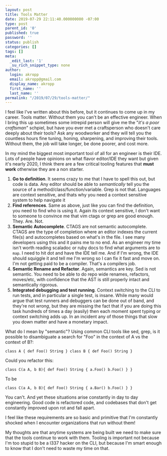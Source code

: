 ```yaml
---
layout: post
title: Tools Matter
date: 2019-07-29 22:11:40.000000000 -07:00
type: post
parent_id: '0'
published: true
password: ''
status: publish
categories: []
tags: []
meta:
  _edit_last: '1'
  _su_rich_snippet_type: none
author:
  login: akropp
  email: akropp@gmail.com
  display_name: akropp
  first_name: ''
  last_name: ''
permalink: "/2019/07/29/tools-matter/"
---
```

<!-- wp:paragraph -->

I feel like I've written about this before, but it continues to come up in my career. Tools matter. Without them you can't be an effective engineer. When I bring this up sometimes some intrepid person will give me the "_it's a poor craftsman_" schpiel, but have you ever met a craftsperson who doesn't care deeply about their tools? Ask any woodworker and they will tell you the countless hours fine tuning, honing, sharpening, and improving their tools. Without them, the job will take longer, be done poorer, and cost more.

<!-- /wp:paragraph -->

<!-- wp:paragraph -->

In my mind the biggest most important tool of all for an engineer is their IDE. Lots of people have opinions on what flavor editor/IDE they want but given it's nearly 2020, I think there are a few critical tooling features that **must work** otherwise they are a non starter.

<!-- /wp:paragraph -->

<!-- wp:list {"ordered":true} -->

1. **Go to definition**. It seems crazy to me that I have to spell this out, but code is data. Any editor should be able to _semantically_ tell you the source of a method/class/function/variable. Grep is not that. Languages are context sensitive, and thats why you need a context sensitive system to help navigate it
2. **Find references**. Same as above, just like you can find the definition, you need to find who is using it. Again its context sensitive, I don't want to someone to convince me that vim ctags or grep are good enough. They. Are. Not.
3. **Semantic Autocomplete**. CTAGS are not semantic autocomplete. CTAGS are the type of completion where an editor indexes the current file(s) and autocompletes based on what's in the file. I see many developers using this and it pains me to no end. As an engineer my time isn't worth reading scaladoc or ruby docs to find what arguments are to `map`. I need to hit dot and have the IDE tell me. And if I'm wrong, the IDE should squiggle it and tell me I'm wrong so I can fix it fast and move on. I'm not getting paid to be a compiler. That's a compilers job.
4. **Semantic Rename and Refactor**. Again, semantics are key. Sed is not semantic. You need to be able to do repo wide renames, refactors, moves/etc, with confidence that the AST is still properly intact and semantically rigorous. 
5. **Integrated debugging and test running**. Context switching to the CLI to run tests, and in particular a single test, is insane. While many would argue that test runners and debuggers can be done out of band, and they're not _wrong_, but they are missing the fact that if you are doing this task hundreds of times a day (easily) then each moment spent typing or context switching adds up. In an incident any of those things that slow you down matter and have a monetary impact.

<!-- /wp:list -->

<!-- wp:paragraph -->

What do I mean by "semantic"? Using common CLI tools like sed, grep, is it possible to disambiguate a search for "Foo" in the context of A vs the context of B?:

<!-- /wp:paragraph -->

<!-- wp:syntaxhighlighter/code -->

```
class A { def Foo() String } class B { def Foo() String }
```

<!-- /wp:syntaxhighlighter/code -->

<!-- wp:paragraph -->

Could you refactor this:

<!-- /wp:paragraph -->

<!-- wp:syntaxhighlighter/code -->

```
class C(a A, b B){ def Foo() String { a.Foo() b.Foo() } }
```

<!-- /wp:syntaxhighlighter/code -->

<!-- wp:paragraph -->

To be

<!-- /wp:paragraph -->

<!-- wp:syntaxhighlighter/code -->

```
class C(a A, b B){ def Foo() String { a.Bar() b.Foo() } }
```

<!-- /wp:syntaxhighlighter/code -->

<!-- wp:paragraph -->

You can't. And yet these situations arise constantly in day to day engineering. Good code is refactored code, and codebases that don't get constantly improved upon rot and fall apart.

<!-- /wp:paragraph -->

<!-- wp:paragraph -->

I feel like these requirements are so basic and primitive that I'm constantly shocked when I encounter organizations that run without them!

<!-- /wp:paragraph -->

<!-- wp:paragraph -->

My thoughts are that anytime systems are being built we need to make sure that the tools continue to work with them. Tooling is important not because I'm too stupid to be a l337 hacker on the CLI, but because I'm smart enough to know that I don't need to waste my time on that.

<!-- /wp:paragraph -->


